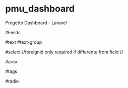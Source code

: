 # pmu_dashboard
Progetto Dashboard - Laravel


#Fields

#text
<field-text label="{Label}" field="{field}" :model="{$model}" mask="{mask}" required  />
#text-group
<field-text-group label="{Label}" field="{field}" :model="{$model}" mask="{mask}" prepend="{prepend}" append="{append}" required />

#select
<field-select label="{Label}" field="{field}" type="relation" :model="{$model}" :values="${model2}" foreignid="{foreign_model_id}" />
<field-select label="{Label}" field="{field}" type="simple" :model="{$model}" :values="${array}" foreignid="{field_id}" />
//foreignid only required if differente from field //

#area
<field-area label="{Label}" field="{field}" :model="{$model}" required  />

#tags
<field-tags label="{label}" field="{field}" values="{$values}" :model="{$model}" :list="{$list}" required  />

#radio
<field-radio field="{type}" :model="{$model}" :items="{$items}" required />
